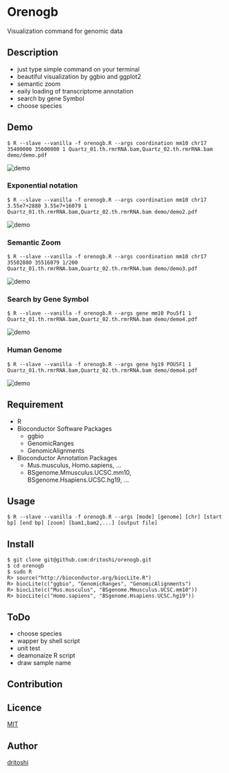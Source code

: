 Orenogb
====

Visualization command for genomic data

## Description
- just type simple command on your terminal
- beautiful visualization by ggbio and ggplot2
- semantic zoom
- eaily loading of transcriptome annotation
- search by gene Symbol
- choose species

## Demo

    $ R --slave --vanilla -f orenogb.R --args coordination mm10 chr17 35400000 35600000 1 Quartz_01.th.rmrRNA.bam,Quartz_02.th.rmrRNA.bam demo/demo.pdf

![demo](demo/demo.png)

### Exponential notation

    $ R --slave --vanilla -f orenogb.R --args coordination mm10 chr17 3.55e7+2880 3.55e7+16079 1 Quartz_01.th.rmrRNA.bam,Quartz_02.th.rmrRNA.bam demo/demo2.pdf

![demo](demo/demo2.png)

### Semantic Zoom

    $ R --slave --vanilla -f orenogb.R --args coordination mm10 chr17 35502880 35516079 1/200 Quartz_01.th.rmrRNA.bam,Quartz_02.th.rmrRNA.bam demo/demo3.pdf

![demo](demo/demo3.png)    

### Search by Gene Symbol

    $ R --slave --vanilla -f orenogb.R --args gene mm10 Pou5f1 1 Quartz_01.th.rmrRNA.bam,Quartz_02.th.rmrRNA.bam demo/demo4.pdf

![demo](demo/demo4.png)

### Human Genome

    $ R --slave --vanilla -f orenogb.R --args gene hg19 POU5F1 1 Quartz_01.th.rmrRNA.bam,Quartz_02.th.rmrRNA.bam demo/demo4.pdf

![demo](demo/demo4.png)

## Requirement
- R
- Bioconductor Software Packages
    - ggbio
    - GenomicRanges
    - GenomicAlignments
- Bioconductor Annotation Packages
    - Mus.musculus, Homo.sapiens, ...
    - BSgenome.Mmusculus.UCSC.mm10, BSgenome.Hsapiens.UCSC.hg19, ...

## Usage

    $ R --slave --vanilla -f orenogb.R --args [mode] [genome] [chr] [start bp] [end bp] [zoom] [bam1,bam2,...] [output file]

## Install

    $ git clone git@github.com:dritoshi/orenogb.git
    $ cd orenogb
    $ sudo R
    R> source("http://bioconductor.org/biocLite.R")
    R> biocLite(c("ggbio", "GenomicRanges", "GenomicAlignments")
    R> biocLite(c("Mus.musculus", "BSgenome.Mmusculus.UCSC.mm10"))
    R> biocLite(c("Homo.sapiens", "BSgenome.Hsapiens.UCSC.hg19"))    

## ToDo
- choose species
- wapper by shell script
- unit test
- deamonaize R script
- draw sample name

## Contribution

## Licence

[MIT](https://github.com/dritoshi/orenogb/blob/master/LICENCE)

## Author

[dritoshi](https://github.com/dritoshi)

